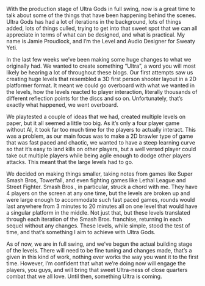 With the production stage of Ultra Gods in full swing, now is a great time to talk about some of the things that have been happening behind the scenes. Ultra Gods has had a lot of iterations in the background, lots of things added, lots of things culled, trying to get into that sweet spot that we can all appreciate in terms of what can be designed, and what is practical. <!-- more --> My name is Jamie Proudlock, and I’m the Level and Audio Designer for Sweaty Yeti.

 

In the last few weeks we’ve been making some huge changes to what we originally had. We wanted to create something “Ultra”, a word you will most likely be hearing a lot of throughout these blogs. Our first attempts saw us creating huge levels that resembled a 3D first person shooter layout in a 2D platformer format. It meant we could go overboard with what we wanted in the levels, how the levels reacted to player interaction, literally thousands of different reflection points for the discs and so on. Unfortunately, that’s exactly what happened, we went overboard.

 

We playtested a couple of ideas that we had, created multiple levels on paper, but it all seemed a little too big. As it’s only a four player game without AI, it took far too much time for the players to actually interact. This was a problem, as our main focus was to make a 2D brawler type of game that was fast paced and chaotic, we wanted to have a steep learning curve so that it’s easy to land kills on other players, but a well versed player could take out multiple players while being agile enough to dodge other players attacks. This meant that the large levels had to go.

 

We decided on making things smaller, taking notes from games like Super Smash Bros, Towerfall, and even fighting games like Lethal League and Street Fighter. Smash Bros., in particular, struck a chord with me. They have 4 players on the screen at any one time, but the levels are broken up and were large enough to accommodate such fast paced games, rounds would last anywhere from 3 minutes to 20 minutes all on one level that would have a singular platform in the middle. Not just that, but these levels translated through each iteration of the Smash Bros. franchise, returning in each sequel without any changes. These levels, while simple, stood the test of time, and that’s something I aim to achieve with Ultra Gods.

 

As of now, we are in full swing, and we’ve begun the actual building stage of the levels. There will need to be fine tuning and changes made, that’s a given in this kind of work, nothing ever works the way you want it to the first time. However, I’m confident that what we’re doing now will engage the players, you guys, and will bring that sweet Ultra-ness of close quarters combat that we all love.
Until then, something Ultra is coming.